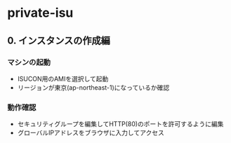 # private-isu

## 0. インスタンスの作成編
### マシンの起動
- ISUCON用のAMIを選択して起動
- リージョンが東京(ap-northeast-1)になっているか確認

### 動作確認
- セキュリティグループを編集してHTTP(80)のポートを許可するように編集
- グローバルIPアドレスをブラウザに入力してアクセス
